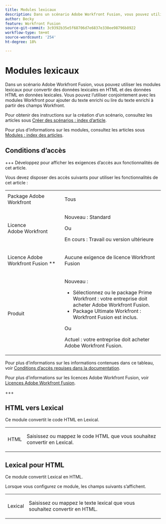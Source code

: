 ```yaml
---
title: Modules lexicaux
description: Dans un scénario Adobe Workfront Fusion, vous pouvez utiliser les modules lexicaux pour convertir des données lexicales en HTML et des données HTML en données lexicales.
author: Becky
feature: Workfront Fusion
source-git-commit: 3c9392b35e5f68706d7e6837e330ee98796b8922
workflow-type: tm+mt
source-wordcount: '254'
ht-degree: 18%

---
```


# Modules lexicaux

<!-- ADD REDIRECTS -->

Dans un scénario Adobe Workfront Fusion, vous pouvez utiliser les modules lexicaux pour convertir des données lexicales en HTML et des données HTML en données lexicales.  Vous pouvez l’utiliser conjointement avec les modules Workfront pour ajouter du texte enrichi ou lire du texte enrichi à partir des champs Workfront.

Pour obtenir des instructions sur la création d’un scénario, consultez les articles sous [Créer des scénarios : index d’article](/help/workfront-fusion/create-scenarios/create-scenarios-toc.md).

Pour plus d’informations sur les modules, consultez les articles sous [Modules : index des articles](/help/workfront-fusion/references/modules/modules-toc.md).

## Conditions d’accès

+++ Développez pour afficher les exigences d’accès aux fonctionnalités de cet article.

Vous devez disposer des accès suivants pour utiliser les fonctionnalités de cet article :

<table style="table-layout:auto">
 <col> 
 <col> 
 <tbody> 
  <tr> 
   <td role="rowheader">Package Adobe Workfront</td> 
   <td> <p>Tous</p> </td> 
  </tr> 
  <tr data-mc-conditions=""> 
   <td role="rowheader">Licence Adobe Workfront</td> 
   <td> <p>Nouveau : Standard</p><p>Ou</p><p>En cours : Travail ou version ultérieure</p> </td> 
  </tr> 
  <tr> 
   <td role="rowheader">Licence Adobe Workfront Fusion **</td> 
   <td>
   <p>Aucune exigence de licence Workfront Fusion</p>
   </td> 
  </tr> 
  <tr> 
   <td role="rowheader">Produit</td> 
   <td>
   <p>Nouveau :</p> <ul><li>Sélectionnez ou le package Prime Workfront : votre entreprise doit acheter Adobe Workfront Fusion.</li><li>Package Ultimate Workfront : Workfront Fusion est inclus.</li></ul>
   <p>Ou</p>
   <p>Actuel : votre entreprise doit acheter Adobe Workfront Fusion.</p>
   </td> 
  </tr>
 </tbody> 
</table>

Pour plus d’informations sur les informations contenues dans ce tableau, voir [Conditions d’accès requises dans la documentation](/help/workfront-fusion/references/licenses-and-roles/access-level-requirements-in-documentation.md).

Pour plus d’informations sur les licences Adobe Workfront Fusion, voir [Licences Adobe Workfront Fusion](/help/workfront-fusion/set-up-and-manage-workfront-fusion/licensing-operations-overview/license-automation-vs-integration.md).

+++

## HTML vers Lexical

Ce module convertit le code HTML en Lexical.

<table style="table-layout:auto"> 
 <col> 
 <col> 
 <tbody> 
  <tr> 
   <td role="rowheader">HTML</td> 
   <td> <p>Saisissez ou mappez le code HTML que vous souhaitez convertir en Lexical.</p> </td> 
  </tr> 
 </tbody> 
</table>


## Lexical pour HTML

Ce module convertit Lexical en HTML.

Lorsque vous configurez ce module, les champs suivants s’affichent.

<table style="table-layout:auto"> 
 <col> 
 <col> 
 <tbody> 
  <tr> 
   <td role="rowheader">Lexical</td> 
   <td> <p>Saisissez ou mappez le texte lexical que vous souhaitez convertir en HTML.</p> </td> 
  </tr> 
 </tbody> 
</table>

